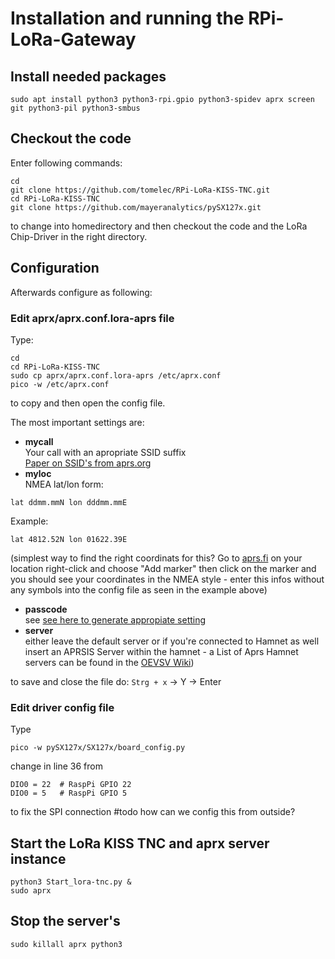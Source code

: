 # Installation and running the RPi-LoRa-Gateway

## Install needed packages
`
sudo apt install python3 python3-rpi.gpio python3-spidev aprx screen git python3-pil python3-smbus
`

## Checkout the code
Enter following commands:<br/>
```
cd
git clone https://github.com/tomelec/RPi-LoRa-KISS-TNC.git
cd RPi-LoRa-KISS-TNC
git clone https://github.com/mayeranalytics/pySX127x.git
```
to change into homedirectory and then checkout the code and the LoRa Chip-Driver in the right directory.

## Configuration
Afterwards configure as following:
### Edit aprx/aprx.conf.lora-aprs file
Type:
```
cd
cd RPi-LoRa-KISS-TNC
sudo cp aprx/aprx.conf.lora-aprs /etc/aprx.conf
pico -w /etc/aprx.conf
```
to copy and then open the config file.

The most important settings are:
* **mycall**<br/>
Your call with an apropriate SSID suffix<br/>[Paper on SSID's from aprs.org](http://www.aprs.org/aprs11/SSIDs.txt) 
* **myloc**<br/>
NMEA lat/lon form:
```
lat ddmm.mmN lon dddmm.mmE
```
Example:
```
lat 4812.52N lon 01622.39E
```
(simplest way to find the right coordinats for this? Go to [aprs.fi](http://www.aprs.fi) on your location right-click and choose "Add marker" then click on the marker and you should see your coordinates in the NMEA style - enter this infos without any symbols into the config file as seen in the example above)


* **passcode**<br/>
see [see here to generate appropiate setting](https://apps.magicbug.co.uk/passcode/)
* **server**<br/>
either leave the default server or if you're connected to Hamnet as well insert an APRSIS Server within the hamnet - a List of Aprs Hamnet servers can be found in the [OEVSV Wiki](http://wiki.oevsv.at/index.php/Anwendungen_am_HAMNET#APRS_Server))


to save and close the file do:
`Strg + x` -> Y -> Enter

### Edit driver config file
Type 
```
pico -w pySX127x/SX127x/board_config.py
```
change in line 36
from
```
DIO0 = 22  # RaspPi GPIO 22
DIO0 = 5   # RaspPi GPIO 5
```
to fix the SPI connection #todo how can we config this from outside?

## Start the LoRa KISS TNC and aprx server instance
```
python3 Start_lora-tnc.py &
sudo aprx
```

## Stop the server's
```
sudo killall aprx python3
```
